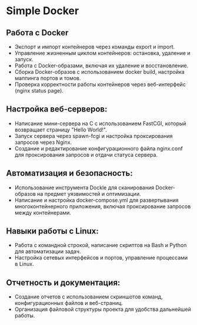 # Simple Docker


## Работа с Docker

   - Экспорт и импорт контейнеров через команды export и import.
   - Управление жизненным циклом контейнеров: остановка, удаление и запуск.
   - Работа с Docker-образами, включая их удаление и восстановление.
   - Сборка Docker-образов с использованием docker build, настройка маппинга портов и томов.
   - Проверка корректности работы контейнеров через веб-интерфейс (nginx status page).


## Настройка веб-серверов:

   - Написание мини-сервера на C с использованием FastCGI, который возвращает страницу "Hello World!".
   - Запуск сервера через spawn-fcgi и настройка проксирования запросов через Nginx.
   - Создание и редактирование конфигурационного файла nginx.conf для проксирования запросов и отдачи статуса сервера.


## Автоматизация и безопасность:

   - Использование инструмента Dockle для сканирования Docker-образов на предмет уязвимостей и оптимизации.
   - Написание и настройка docker-compose.yml для развертывания многоконтейнерного приложения, включая проксирование запросов между контейнерами.


## Навыки работы с Linux:

   - Работа с командной строкой, написание скриптов на Bash и Python для автоматизации задач.
   - Настройка сетевых интерфейсов и портов, управление процессами в Linux.

## Отчетность и документация:

   - Создание отчетов с использованием скриншотов команд, конфигурационных файлов и веб-страниц.
   - Организация файловой структуры проекта для удобства дальнейшей работы.
